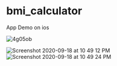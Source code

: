 # bmi_calculator
App Demo on ios

![4g05ob](https://user-images.githubusercontent.com/68919917/94034907-25fc1300-fde0-11ea-9799-934334a807fe.gif)



![Screenshot 2020-09-18 at 10 49 12 PM](https://user-images.githubusercontent.com/68919917/93626973-e01b0580-fa01-11ea-803c-d6a4fd1662ce.png)
![Screenshot 2020-09-18 at 10 49 24 PM](https://user-images.githubusercontent.com/68919917/93627084-0640a580-fa02-11ea-975d-294805d5e30e.png)



